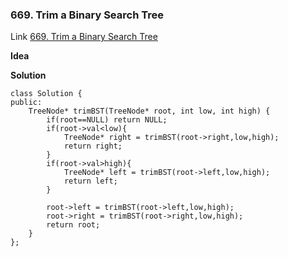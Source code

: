 ### 669. Trim a Binary Search Tree
Link [669. Trim a Binary Search Tree](https://leetcode.com/problems/trim-a-binary-search-tree/)

**Idea**



**Solution**

```ccp
class Solution {
public:
    TreeNode* trimBST(TreeNode* root, int low, int high) {
        if(root==NULL) return NULL;
        if(root->val<low){
            TreeNode* right = trimBST(root->right,low,high);
            return right;
        }
        if(root->val>high){
            TreeNode* left = trimBST(root->left,low,high);
            return left;
        }

        root->left = trimBST(root->left,low,high);
        root->right = trimBST(root->right,low,high);
        return root;
    }
};
```
